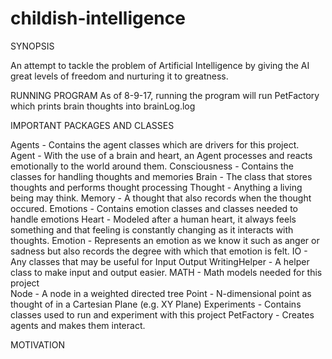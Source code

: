# childish-intelligence

SYNOPSIS

An attempt to tackle the problem of Artificial Intelligence by giving the AI great levels of freedom and nurturing it to greatness.

RUNNING PROGRAM
	As of 8-9-17, running the program will run PetFactory which prints brain thoughts into brainLog.log

IMPORTANT PACKAGES AND CLASSES

Agents - Contains the agent classes which are drivers for this project. 
	Agent - With the use of a brain and heart, an Agent processes and reacts emotionally 
	to the world around them.
Consciousness - Contains the classes for handling thoughts and memories
	Brain - The class that stores thoughts and performs thought processing
	Thought - Anything a living being may think. 
	Memory - A thought that also records when the thought occured.
Emotions - Contains emotion classes and classes needed to handle emotions
	Heart - Modeled after a human heart, it always feels something and that feeling is
		constantly changing as it interacts with thoughts.
	Emotion - Represents an emotion as we know it such as anger or sadness but
		also records the degree with which that emotion is felt. 
IO - Any classes that may be useful for Input Output
	WritingHelper - A helper class to make input and output easier.
MATH - Math models needed for this project	
	Node - A node in a weighted directed tree
	Point - N-dimensional point as thought of in a Cartesian Plane (e.g. XY Plane)
Experiments - Contains classes used to run and experiment with this project
	PetFactory - Creates agents and makes them interact. 


MOTIVATION